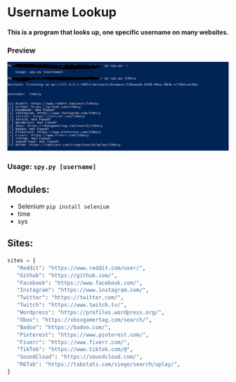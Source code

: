# Username Lookup

 #### This is a program that looks up, one specific username on many websites.
 ### Preview
 ![Preview](images/uname.png)
 
 ### Usage: ```spy.py [username]```
 
 ## Modules:
 - Selenium ```pip install selenium```
 - time
 - sys
 
 ## Sites:
 ```python
 sites = {
    "Reddit": "https://www.reddit.com/user/",
    "Github": "https://github.com/",
    "Facebook": "https://www.facebook.com/",
    "Instagram": "https://www.instagram.com/",
    "Twitter": "https://twitter.com/",
    "Twitch": "https://www.twitch.tv/",
    "Wordpress": "https://profiles.wordpress.org/",
    "Xbox": "https://xboxgamertag.com/search/",
    "Badoo": "https://badoo.com/",
    "Pinterest": "https://www.pinterest.com/",
    "Fiverr": "https://www.fiverr.com/",
    "TikTok": "https://www.tiktok.com/@",
    "SoundCloud": "https://soundcloud.com/",
    "R6Tab": "https://tabstats.com/siege/search/uplay/",
}
 ```
